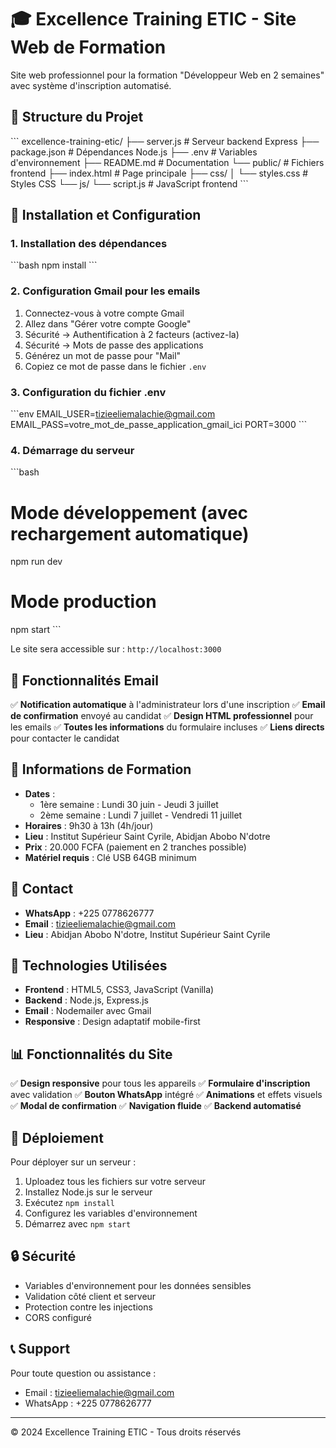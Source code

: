 # 🎓 Excellence Training ETIC - Site Web de Formation

Site web professionnel pour la formation "Développeur Web en 2 semaines" avec système d'inscription automatisé.

## 📁 Structure du Projet

\`\`\`
excellence-training-etic/
├── server.js                 # Serveur backend Express
├── package.json              # Dépendances Node.js
├── .env                      # Variables d'environnement
├── README.md                 # Documentation
└── public/                   # Fichiers frontend
    ├── index.html            # Page principale
    ├── css/
    │   └── styles.css        # Styles CSS
    └── js/
        └── script.js         # JavaScript frontend
\`\`\`

## 🚀 Installation et Configuration

### 1. Installation des dépendances
\`\`\`bash
npm install
\`\`\`

### 2. Configuration Gmail pour les emails
1. Connectez-vous à votre compte Gmail
2. Allez dans "Gérer votre compte Google"
3. Sécurité → Authentification à 2 facteurs (activez-la)
4. Sécurité → Mots de passe des applications
5. Générez un mot de passe pour "Mail"
6. Copiez ce mot de passe dans le fichier `.env`

### 3. Configuration du fichier .env
\`\`\`env
EMAIL_USER=tizieeliemalachie@gmail.com
EMAIL_PASS=votre_mot_de_passe_application_gmail_ici
PORT=3000
\`\`\`

### 4. Démarrage du serveur
\`\`\`bash
# Mode développement (avec rechargement automatique)
npm run dev

# Mode production
npm start
\`\`\`

Le site sera accessible sur : `http://localhost:3000`

## 📧 Fonctionnalités Email

✅ **Notification automatique** à l'administrateur lors d'une inscription
✅ **Email de confirmation** envoyé au candidat
✅ **Design HTML professionnel** pour les emails
✅ **Toutes les informations** du formulaire incluses
✅ **Liens directs** pour contacter le candidat

## 🎯 Informations de Formation

- **Dates** : 
  - 1ère semaine : Lundi 30 juin - Jeudi 3 juillet
  - 2ème semaine : Lundi 7 juillet - Vendredi 11 juillet
- **Horaires** : 9h30 à 13h (4h/jour)
- **Lieu** : Institut Supérieur Saint Cyrile, Abidjan Abobo N'dotre
- **Prix** : 20.000 FCFA (paiement en 2 tranches possible)
- **Matériel requis** : Clé USB 64GB minimum

## 📱 Contact

- **WhatsApp** : +225 0778626777
- **Email** : tizieeliemalachie@gmail.com
- **Lieu** : Abidjan Abobo N'dotre, Institut Supérieur Saint Cyrile

## 🔧 Technologies Utilisées

- **Frontend** : HTML5, CSS3, JavaScript (Vanilla)
- **Backend** : Node.js, Express.js
- **Email** : Nodemailer avec Gmail
- **Responsive** : Design adaptatif mobile-first

## 📊 Fonctionnalités du Site

✅ **Design responsive** pour tous les appareils
✅ **Formulaire d'inscription** avec validation
✅ **Bouton WhatsApp** intégré
✅ **Animations** et effets visuels
✅ **Modal de confirmation**
✅ **Navigation fluide**
✅ **Backend automatisé**

## 🚀 Déploiement

Pour déployer sur un serveur :

1. Uploadez tous les fichiers sur votre serveur
2. Installez Node.js sur le serveur
3. Exécutez `npm install`
4. Configurez les variables d'environnement
5. Démarrez avec `npm start`

## 🔒 Sécurité

- Variables d'environnement pour les données sensibles
- Validation côté client et serveur
- Protection contre les injections
- CORS configuré

## 📞 Support

Pour toute question ou assistance :
- Email : tizieeliemalachie@gmail.com
- WhatsApp : +225 0778626777

---

© 2024 Excellence Training ETIC - Tous droits réservés
